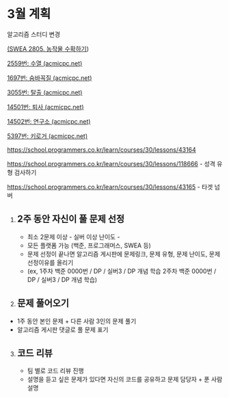 # 3월 계획

알고리즘 스터디 변경 

[(SWEA 2805. 농작물 수확하기](https://swexpertacademy.com/main/code/problem/problemDetail.do?problemLevel=3&contestProbId=AV7GLXqKAWYDFAXB&categoryId=AV7GLXqKAWYDFAXB&categoryType=CODE&problemTitle=&orderBy=RECOMMEND_COUNT&selectCodeLang=ALL&select-1=3&pageSize=10&pageIndex=1))

[2559번: 수열 (acmicpc.net)](https://www.acmicpc.net/problem/2559)

[1697번: 숨바꼭질 (acmicpc.net)](https://www.acmicpc.net/problem/1697)

[3055번: 탈출 (acmicpc.net)](https://www.acmicpc.net/problem/3055)

[14501번: 퇴사 (acmicpc.net)](https://www.acmicpc.net/problem/14501)

[14502번: 연구소 (acmicpc.net)](https://www.acmicpc.net/problem/14502)

[5397번: 키로거 (acmicpc.net)](https://www.acmicpc.net/problem/5397)

https://school.programmers.co.kr/learn/courses/30/lessons/43164

https://school.programmers.co.kr/learn/courses/30/lessons/118666 - 성격 유형 검사하기

https://school.programmers.co.kr/learn/courses/30/lessons/43165 - 타겟 넘버 



1. ## 2주 동안 자신이 풀 문제 선정 

   - 최소 2문제 이상 - 실버 이상 난이도 -
   - 모든 플랫폼 가능 (백준, 프로그래머스, SWEA 등)
   - 문제 선정이 끝나면 알고리즘 게시판에 문제링크, 문제 유형, 문제 난이도, 문제 선정이유를 올리기 
   -  (ex, 1주차 백준 0000번 / DP /  실버3 / DP 개념 학습 2주차 백준 0000번 / DP /  실버3 / DP 개념 학습) 

   

2.  ## 문제 풀어오기 

   - 1주 동안 본인 문제 + 다른 사람 3인의 문제 풀기 
   -  알고리즘 게시판 댓글로 풀 문제 표기 

   

3. ## 코드 리뷰

   - 팀 별로 코드 리뷰 진행 
   - 설명을 듣고 싶은 문제가 있다면 자신의 코드를 공유하고 문제 담당자 + 푼 사람 설명
